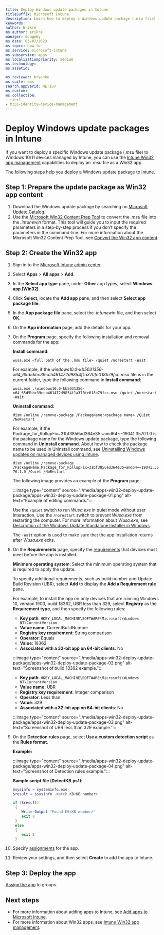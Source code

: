 ```yaml
---
title: Deploy Windows update packages in Intune
titleSuffix: Microsoft Intune
description: Learn how to deploy a Windows update package (.msu file) in Intune.
keywords:
author: Erikre
ms.author: erikre
manager: dougeby
ms.date: 03/07/2023
ms.topic: how-to
ms.service: microsoft-intune
ms.subservice: apps
ms.localizationpriority: medium
ms.technology:
ms.assetid: 

ms.reviewer: bryanke
ms.suite: ems
search.appverid: MET150
ms.custom: 
ms.collection:
- tier1
- M365-identity-device-management
---
```


# Deploy Windows update packages in Intune

If you want to deploy a specific Windows update package (*.msu* file) to Windows 10/11 devices managed by Intune, you can use the [Intune Win32 app management](../apps/apps-win32-app-management.md) capabilities to deploy an *.msu* file as a Win32 app.

The following steps help you deploy a Windows update package to Intune.

## Step 1: Prepare the update package as Win32 app content

1. Download the  Windows update package by searching on [Microsoft Update Catalog](https://www.catalog.update.microsoft.com/).
2. Use the [Microsoft Win32 Content Prep Tool](https://go.microsoft.com/fwlink/?linkid=2065730) to convert the *.msu* file into the *.intunewin* format. This tool will guide you to input the required parameters in a step-by-step process if you don't specify the parameters in the command-line. For more information about the Microsoft Win32 Content Prep Tool, see [Convert the Win32 app content](../apps/apps-win32-prepare.md#convert-the-win32-app-content).

## Step 2: Create the Win32 app

1. Sign in to the [Microsoft Intune admin center](https://go.microsoft.com/fwlink/?linkid=2109431).
2. Select **Apps** > **All apps** > **Add**.
3. In the **Select app type** pane, under **Other** app types, select **Windows app (Win32)**.
4. Click **Select**, locate the **Add app** pane, and then select **Select app package file**.
5. In the **App package file** pane, select the *.intunewin* file, and then select **OK**.
6. On the **App information** page, add the details for your app.
7. On the **Program** page, specify the following installation and removal commands for the app:

    **Install command:**  

    `wusa.exe <full path of the .msu file> /quiet /norestart -Wait`

    For example, if the *windows10.0-kb5031356-x64_65d5bbc39ccb461472d9854f1a370fe018b79fcc.msu* file is in the current folder, type the following command in **Install command**:

    `wusa.exe .\windows10.0-kb5031356-x64_65d5bbc39ccb461472d9854f1a370fe018b79fcc.msu /quiet /norestart -Wait`

    **Uninstall command:**  

    `dism /online /remove-package /PackageName:<package name> /Quiet /NoRestart`

    For example, if the Package_for_RollupFix\~31bf3856ad364e35\~amd64~~19041.3570.1.0 is the package name for the Windows update package, type the following command in **Uninstall command**. About how to check the package name to be used in Uninstall command, see [Uninstalling Windows updates on managed devices using Intune](https://techcommunity.microsoft.com/t5/windows-it-pro-blog/uninstalling-windows-updates-on-managed-devices-using-intune/ba-p/3778267).

    `dism /online /remove-package /PackageName:Package_for_RollupFix~31bf3856ad364e35~amd64~~19041.3570.1.0 /Quiet /NoRestart`

    The following image provides an example of the **Program** page:

    :::image type="content" source="./media/apps-win32-deploy-update-package/apps-win32-deploy-update-package-01.png" alt-text="Example of editing commands.":::

    Use the `/quiet` switch to run *Wusa.exe* in quiet mode without user interaction. Use the `/norestart` switch to prevent *Wusa.exe* from restarting the computer. For more information about *Wusa.exe*, see [Description of the Windows Update Standalone Installer in Windows](https://support.microsoft.com/help/934307).

    The `-Wait` option is used to make sure that the app installation returns after *Wusa.exe* exits.

8. On the **Requirements** page, specify the [requirements](../apps/apps-win32-add.md#step-3-requirements) that devices must meet before the app is installed.

    **Minimum operating system**: Select the minimum operating system that is required to apply the update.

    To specify additional requirements, such as build number and Update Build Revision (UBR), select **Add** to display the **Add a Requirement rule** pane.

    For example, to install the app on only devices that are running Windows 10, version 1903, build 18362, UBR less than 329, select **Registry** as the **Requirement type**, and then specify the following rules:

    - **Key path**: `HKEY_LOCAL_MACHINE\SOFTWARE\Microsoft\Windows NT\CurrentVersion`
    - **Value name**: CurrentBuildNumber
    - **Registry key requirement**: String comparison
    - **Operator**: Equals
    - **Value**: 18362
    - **Associated with a 32-bit app on 64-bit clients**: No

    :::image type="content" source="./media/apps-win32-deploy-update-package/apps-win32-deploy-update-package-02.png" alt-text="Screenshot of build 18362 example.":::

    - **Key path**: `HKEY_LOCAL_MACHINE\SOFTWARE\Microsoft\Windows NT\CurrentVersion`
    - **Value name**: UBR
    - **Registry key requirement**: Integer comparison
    - **Operator**: Less than
    - **Value**: 329
    - **Associated with a 32-bit app on 64-bit clients**: No

    :::image type="content" source="./media/apps-win32-deploy-update-package/apps-win32-deploy-update-package-03.png" alt-text="Screenshot of UBR less than 329 example.":::

9. On the **Detection rules** page, select **Use a custom detection script** as the **Rules format**.

    **Example:**

    :::image type="content" source="./media/apps-win32-deploy-update-package/apps-win32-deploy-update-package-04.png" alt-text="Screenshot of Detection rules example.":::

    **Sample script file (DetectKB.ps1)**:

    ```powershell
   $sysinfo = systeminfo.exe
   $result = $sysinfo -match KB<KB number>

    if ($result)
     {
        Write-Output "Found KB<KB number>"
        exit 0
     }
     else
     {
        exit 1
     }
    ```

10. Specify [assignments](../apps/apps-win32-add.md#step-7-assignments) for the app.

11. Review your settings, and then select **Create** to add the app to Intune.

## Step 3: Deploy the app

[Assign the app](../apps/apps-deploy.md) to groups.

## Next steps

- For more information about adding apps to Intune, see [Add apps to Microsoft Intune](apps-add.md).
- For more information about Win32 apps, see [Intune Win32 app management](apps-win32-app-management.md).

